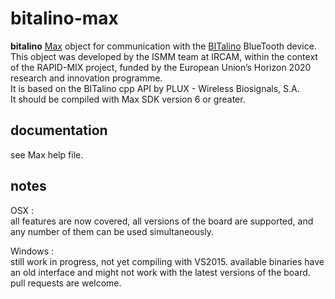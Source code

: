 # bitalino-max

**bitalino** [Max](https://cycling74.com/products/max/) object for communication with the [BITalino](www.bitalino.com) BlueTooth device.   
This object was developed by the ISMM team at IRCAM, within the context of the RAPID-MIX project, funded by the European Union’s Horizon 2020 research and innovation programme.   
It is based on the BITalino cpp API by PLUX - Wireless Biosignals, S.A.   
It should be compiled with Max SDK version 6 or greater.   

## documentation

see Max help file.

## notes

OSX :   
all features are now covered, all versions of the board are supported,
and any number of them can be used simultaneously.

Windows :   
still work in progress, not yet compiling with VS2015. available binaries have
an old interface and might not work with the latest versions of the board.
pull requests are welcome.
